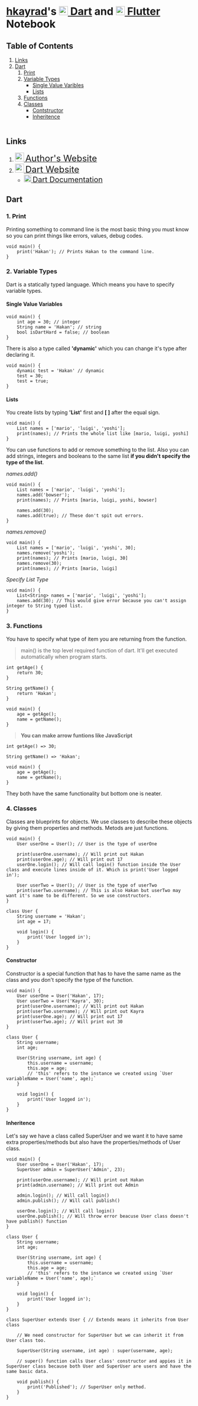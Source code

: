 # [hkayrad](https://www.github.com/hkayrad/)'s [<img src="./img/dart.png" width="24"> Dart](https://dart.dev) and [<img src="./img/flutter.png" width="24"> Flutter](https://flutter.dev) Notebook

## Table of Contents
1. [Links](#links)
2. [Dart](#dart)
   1. [Print](#1.-print)
   2. [Variable Types](#2.-variable-types)
      * [Single Value Varibles](#single-value-variables)
      * [Lists](#lists)
   3. [Functions](#3.-functions)
   4. [Classes](#4.classes)
      * [Contstructor](#constructor)
      * [Inheritence](#inheritence)
<br></br>

## Links
1. [<img src="./img/falcon.png" width="24"> <span style="font-size:24px">Author's Website</span>](https://hkayrad.me)
2. [<img src="./img/dart.png" width="24"> <span style="font-size:24px">Dart Website</span>](https://dart.dev/)
   * [<img src="./img/dart.png" width="20"> <span style="font-size:20px">Dart Documentation</span>](https://dart.dev/guides)

## Dart

### **1. Print**
Printing something to command line is the most basic thing you must know so you can print things like errors, values, debug codes.

```
void main() {
    print('Hakan'); // Prints Hakan to the command line.
}
```

### **2. Variable Types**
Dart is a statically typed language. Which means you have to specify variable types.

#### **Single Value Variables**
```
void main() {
    int age = 30; // integer
    String name = 'Hakan'; // string
    bool isDartHard = false; // boolean
}
```
There is also a type called **'dynamic'** which you can change it's type after declaring it.
```
void main() {
    dynamic test = 'Hakan' // dynamic
    test = 30;
    test = true;
}
```

#### **Lists**
You create lists by typing **'List'** first and **[ ]** after the equal sign.
```
void main() {
    List names = ['mario', 'luigi', 'yoshi'];
    print(names); // Prints the whole list like [mario, luigi, yoshi]
}
```

You can use functions to add or remove something to the list. Also you can add strings, integers and booleans to the same list **if you didn't specify the type of the list**.

_names.add()_
```
void main() {
    List names = ['mario', 'luigi', 'yoshi'];
    names.add('bowser');
    print(names); // Prints [mario, luigi, yoshi, bowser]

    names.add(30);
    names.add(true); // These don't spit out errors.
}
```

_names.remove()_
```
void main() {
    List names = ['mario', 'luigi', 'yoshi', 30];
    names.remove('yoshi');
    print(names); // Prints [mario, luigi, 30]
    names.remove(30);
    print(names); // Prints [mario, luigi]
```

_Specify List Type_
```
void main() {
    List<String> names = ['mario', 'luigi', 'yoshi'];
    names.add(30); // This would give error because you can't assign integer to String typed list.
}
```

### **3. Functions**
You have to specify what type of item you are returning from the function.
>main() is the top level required function of dart. It'll get executed automatically when program starts.
```
int getAge() {
    return 30;
}

String getName() {
    return 'Hakan';
}

void main() {
    age = getAge();
    name = getName();
}
```
>**You can make arrow funtions like JavaScript**
```
int getAge() => 30;

String getName() => 'Hakan';

void main() {
    age = getAge();
    name = getName();
}
```
They both have the same functionality but bottom one is neater.

### **4. Classes**

Classes are blueprints for objects. We use classes to describe these objects by giving them properties and methods. Metods are just functions.

```
void main() {
    User userOne = User(); // User is the type of userOne

    print(userOne.username); // Will print out Hakan
    print(userOne.age); // Will print out 17
    userOne.login(); // Will call login() function inside the User class and execute lines inside of it. Which is print('User logged in');

    User userTwo = User(); // User is the type of userTwo
    print(userTwo.username); // This is also Hakan but userTwo may want it's name to be different. So we use constructors.
}

class User {
    String username = 'Hakan';
    int age = 17;

    void login() {
        print('User logged in');
    }
}
```

#### **Constructor**
Constructor is a special function that has to have the same name as the class and you don't specify the type of the function.
```
void main() {
    User userOne = User('Hakan', 17);
    User userTwo = User('Kayra', 30);
    print(userOne.username); // Will print out Hakan
    print(userTwo.username); // Will print out Kayra
    print(userOne.age); // Will print out 17
    print(userTwo.age); // Will print out 30
}

class User {
    String username;
    int age;

    User(String username, int age) {
        this.username = username;
        this.age = age;
        // 'this' refers to the instance we created using `User variableName = User('name', age);`
    }  

    void login() {
        print('User logged in');
    }
}
```

#### **Inheritence**
Let's say we have a class called SuperUser and we want it to have same extra properties/methods but also have the properties/methods of User class.

```
void main() {
    User userOne = User('Hakan', 17);
    SuperUser admin = SuperUser('Admin', 23);

    print(userOne.username); // Will print out Hakan
    print(admin.username); // Will print out Admin

    admin.login(); // Will call login()
    admin.publish(); // Will call publish()

    userOne.login(); // Will call login()
    userOne.publish(); // Will throw error beacuse User class doesn't have publish() function
}

class User {
    String username;
    int age;

    User(String username, int age) {
        this.username = username;
        this.age = age;
        // 'this' refers to the instance we created using `User variableName = User('name', age);`
    }  

    void login() {
        print('User logged in');
    }
}

class SuperUser extends User { // Extends means it inherits from User class

    // We need constructor for SuperUser but we can inherit it from User class too.

    SuperUser(String username, int age) : super(username, age); 
    
    // super() function calls User class' constructor and appies it in SuperUser class because both User and SuperUser are users and have the same basic data.

    void publish() {
        print('Published'); // SuperUser only method.
    }
}
```